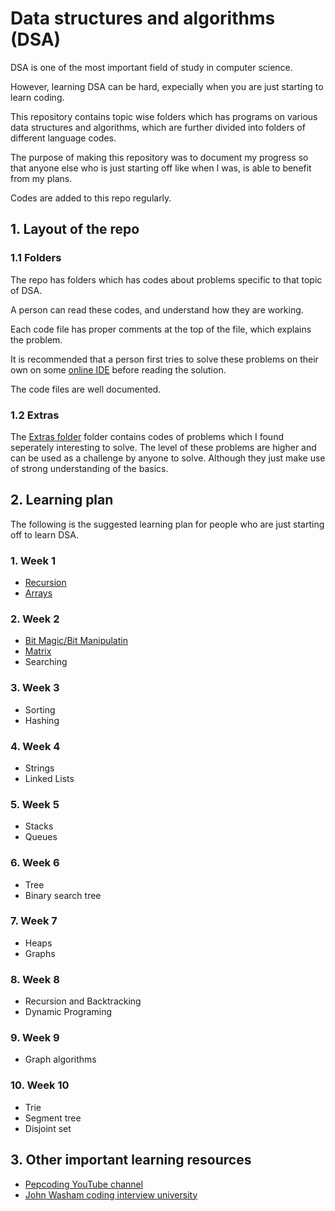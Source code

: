 # Data structures and algorithms (DSA)

DSA is one of the most important field of study in computer science.

However, learning DSA can be hard,
expecially when you are just starting to learn coding.

This repository contains topic wise folders which has programs on various data structures and algorithms,
which are further divided into folders of different language codes.

The purpose of making this repository was to document my progress so that anyone else who is just starting off like when I was,
is able to benefit from my plans.

Codes are added to this repo regularly.

## 1. Layout of the repo

### 1.1 Folders

The repo has folders which has codes about problems specific to that topic of DSA.

A person can read these codes, and understand how they are working.

Each code file has proper comments at the top of the file, which explains the problem.

It is recommended that a person first tries to solve these problems on their own on some
[online IDE](https://ide.geeksforgeeks.com) before reading the solution.

The code files are well documented.

### 1.2 Extras

The [Extras folder](./Extras) folder contains codes of problems which I found seperately interesting to solve.
The level of these problems are higher and can be used as a challenge by anyone to solve.
Although they just make use of strong understanding of the basics.

## 2. Learning plan

The following is the suggested learning plan for people who are just starting off to learn DSA.

### 1. Week 1

* [Recursion](./Recursion)
* [Arrays](./Arrays)

### 2. Week 2

* [Bit Magic/Bit Manipulatin](./Bit_Manipulation)
* [Matrix](./Matrix)
* Searching

### 3. Week 3

* Sorting
* Hashing

### 4. Week 4

* Strings
* Linked Lists

### 5. Week 5

* Stacks
* Queues

### 6. Week 6

* Tree
* Binary search tree

### 7. Week 7

* Heaps
* Graphs

### 8. Week 8

* Recursion and Backtracking
* Dynamic Programing

### 9. Week 9

* Graph algorithms

### 10. Week 10

* Trie
* Segment tree
* Disjoint set

## 3. Other important learning resources

* [Pepcoding YouTube channel](https://www.youtube.com/c/Pepcoding/playlists)
* [John Washam coding interview university](https://github.com/jwasham/coding-interview-university)
